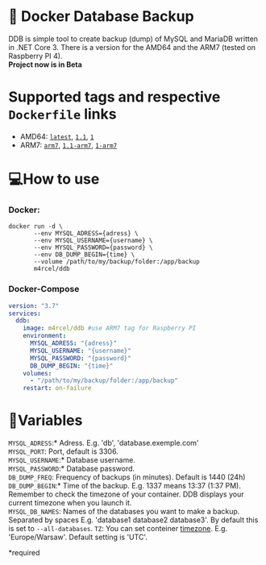# 🐳 Docker Database Backup
DDB is simple tool to create backup (dump) of MySQL and MariaDB written in .NET Core 3. There is a version for the AMD64 and the ARM7 (tested on Raspberry PI 4).<br>
**Project now is in Beta**

# Supported tags and respective `Dockerfile` links
* AMD64: [`latest`](https://github.com/m4rcelpl/ddb/blob/master/Dockerfile), [`1.1`](https://github.com/m4rcelpl/ddb/blob/master/Dockerfile), [`1`](https://github.com/m4rcelpl/ddb/blob/master/Dockerfile)<br>
* ARM7: [`arm7`](https://github.com/m4rcelpl/ddb/blob/master/Dockerfile.arm), [`1.1-arm7`](https://github.com/m4rcelpl/ddb/blob/master/Dockerfile.arm), [`1-arm7`](https://github.com/m4rcelpl/ddb/blob/master/Dockerfile.arm)

# 💻How to use
### Docker:<br>
```
docker run -d \
       --env MYSQL_ADRESS={adress} \
       --env MYSQL_USERNAME={username} \
       --env MYSQL_PASSWORD={password} \
       --env DB_DUMP_BEGIN={time} \
       --volume /path/to/my/backup/folder:/app/backup
       m4rcel/ddb
```
       

### Docker-Compose
```yml
version: "3.7"
services:
  ddb:
    image: m4rcel/ddb #use ARM7 tag for Raspberry PI
    environment:
      MYSQL_ADRESS: "{adress}"
      MYSQL_USERNAME: "{username}"
      MYSQL_PASSWORD: "{password}"
      DB_DUMP_BEGIN: "{time}"
    volumes:
      - "/path/to/my/backup/folder:/app/backup"
    restart: on-failure
```

# 🔌Variables

`MYSQL_ADRESS`:* Adress. E.g. 'db', 'database.exemple.com'<br>
`MYSQL_PORT`: Port, default is 3306.<br>
`MYSQL_USERNAME`:* Database username.<br>
`MYSQL_PASSWORD`:* Database password.<br>
`DB_DUMP_FREQ`: Frequency of backups (in minutes). Default is 1440 (24h) <br>
`DB_DUMP_BEGIN`:* Time of the backup. E.g. 1337 means 13:37 (1:37 PM). Remember to check the timezone of your container. DDB displays your current timezone when you launch it.<br>
`MYSQL_DB_NAMES`: Names of the databases you want to make a backup. Separated by spaces E.g. 'database1 database2 database3'. By default this is set to `--all-databases`.
`TZ`: You can set conteiner [timezone](https://en.wikipedia.org/wiki/List_of_tz_database_time_zones). E.g. 'Europe/Warsaw'. Default setting is 'UTC'.

*required
